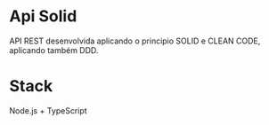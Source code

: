 # Api Solid 
API REST desenvolvida aplicando o principio  SOLID e CLEAN CODE, aplicando também DDD.

# Stack

Node.js + TypeScript
